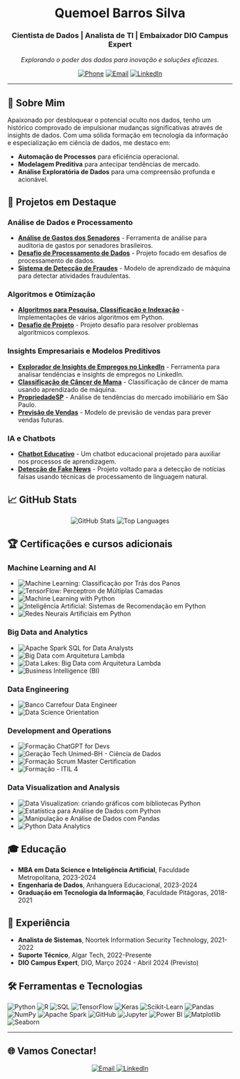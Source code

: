 <p align="center">

  <h1 align="center">Quemoel Barros Silva</h1>
  <h3 align="center">Cientista de Dados | Analista de TI | Embaixador DIO Campus Expert</h3>
  <p align="center">
    <i>Explorando o poder dos dados para inovação e soluções eficazes.</i>
  </p>
</p>

<p align="center">
  <a href="tel:+5599984888960"><img src="https://img.shields.io/badge/-+55%2099%2098488%208960-blue?style=flat-square&logo=whatsapp" alt="Phone"/></a>
  <a href="mailto:quemoelb@gmail.com"><img src="https://img.shields.io/badge/-quemoelb%40gmail.com-d93025?style=flat-square&logo=gmail&logoColor=white" alt="Email"/></a>
  <a href="https://www.linkedin.com/in/quemoel-barros"><img src="https://img.shields.io/badge/-Quemoel%20Barros-0077B5?style=flat-square&logo=linkedin" alt="LinkedIn"/></a>
</p>

---

## 📜 Sobre Mim

Apaixonado por desbloquear o potencial oculto nos dados, tenho um histórico comprovado de impulsionar mudanças significativas através de insights de dados. Com uma sólida formação em tecnologia da informação e especialização em ciência de dados, me destaco em:

- **Automação de Processos** para eficiência operacional.
- **Modelagem Preditiva** para antecipar tendências de mercado.
- **Análise Exploratória de Dados** para uma compreensão profunda e acionável.

## 📂 Projetos em Destaque

### Análise de Dados e Processamento
- [**Análise de Gastos dos Senadores**](https://github.com/Quemoel/analise-gastos-senadores.git) - Ferramenta de análise para auditoria de gastos por senadores brasileiros.
- [**Desafio de Processamento de Dados**](https://github.com/Quemoel/Desafio_data_proc.git) - Projeto focado em desafios de processamento de dados.
- [**Sistema de Detecção de Fraudes**](https://github.com/Quemoel/FraudDetectX.git) - Modelo de aprendizado de máquina para detectar atividades fraudulentas.

### Algoritmos e Otimização
- [**Algoritmos para Pesquisa, Classificação e Indexação**](https://github.com/Quemoel/Algoritmos-para-pesquisa-classifica-o-e-indexa-o.git) - Implementações de vários algoritmos em Python.
- [**Desafio de Projeto**](https://github.com/Quemoel/Desafio_de_Projeto.git) - Projeto desafio para resolver problemas algorítmicos complexos.

### Insights Empresariais e Modelos Preditivos
- [**Explorador de Insights de Empregos no LinkedIn**](https://github.com/Quemoel/LinkedIn_Job_Insights_Explorer.git) - Ferramenta para analisar tendências e insights de empregos no LinkedIn.
- [**Classificação de Câncer de Mama**](https://github.com/Quemoel/Classificao_de_Cancer_de_Mama.git) - Classificação de câncer de mama usando aprendizado de máquina.
- [**PropriedadeSP**](https://github.com/Quemoel/PropriedadeSP.git) - Análise de tendências do mercado imobiliário em São Paulo.
- [**Previsão de Vendas**](https://github.com/Quemoel/Previsao_Vendas.git) - Modelo de previsão de vendas para prever vendas futuras.

### IA e Chatbots
- [**Chatbot Educativo**](https://github.com/Quemoel/Chatbot_Educativo.git) - Um chatbot educacional projetado para auxiliar nos processos de aprendizagem.
- [**Detecção de Fake News**](https://github.com/Quemoel/FAKE___NEWS.git) - Projeto voltado para a detecção de notícias falsas usando técnicas de processamento de linguagem natural.

## 📈 GitHub Stats

<p align="center">
  <img src="https://github-readme-stats.vercel.app/api?username=Quemoel&show_icons=true&theme=algolia" alt="GitHub Stats"/>
  <img src="https://github-readme-stats.vercel.app/api/top-langs/?username=Quemoel&layout=compact&theme=algolia" alt="Top Languages"/>
</p>

## 🏆 Certificações e cursos adicionais

### Machine Learning and AI
- ![Machine Learning: Classificação por Trás dos Panos](https://img.shields.io/badge/Machine_Learning-Classificação_Alura-blue?style=flat-square&logo=alura)
- ![TensorFlow: Perceptron de Múltiplas Camadas](https://img.shields.io/badge/TensorFlow-MLP_Alura-brightgreen?style=flat-square&logo=tensorflow)
- ![Machine Learning with Python](https://img.shields.io/badge/Machine_Learning-IBM-red?style=flat-square&logo=ibm)
- ![Inteligência Artificial: Sistemas de Recomendação em Python](https://img.shields.io/badge/AI-Sistemas_de_Recomendação-purple?style=flat-square&logo=udemy)
- ![Redes Neurais Artificiais em Python](https://img.shields.io/badge/Neural_Networks-Python_Udemy-orange?style=flat-square&logo=udemy)

### Big Data and Analytics
- ![Apache Spark SQL for Data Analysts](https://img.shields.io/badge/Apache_Spark-SQL_Data_Analysts-red?style=flat-square&logo=databricks)
- ![Big Data com Arquitetura Lambda](https://img.shields.io/badge/Big_Data-Arquitetura_Lambda-lightgrey?style=flat-square&logo=udemy)
- ![Data Lakes: Big Data com Arquitetura Lambda](https://img.shields.io/badge/Data_Lakes-Lambda_Architecture-blue?style=flat-square&logo=udemy)
- ![Business Intelligence (BI)](https://img.shields.io/badge/BI-FIAP-blue?style=flat-square&logo=fiap)

### Data Engineering
- ![Banco Carrefour Data Engineer](https://img.shields.io/badge/Data_Engineer-Carrefour-lightgrey?style=flat-square&logo=carrefour)
- ![Data Science Orientation](https://img.shields.io/badge/Data_Science_Orientation-IBM-lightblue?style=flat-square&logo=ibm)

### Development and Operations
- ![Formação ChatGPT for Devs](https://img.shields.io/badge/ChatGPT_for_Devs-DIO-green?style=flat-square&logo=dio)
- ![Geração Tech Unimed-BH - Ciência de Dados](https://img.shields.io/badge/Tech_Unimed-BH_Data_Science-green?style=flat-square&logo=unimed)
- ![Formação Scrum Master Certification](https://img.shields.io/badge/Scrum_Master-DIO-blue?style=flat-square&logo=dio)
- ![Formação - ITIL 4](https://img.shields.io/badge/ITIL_4-Algar_Tech-red?style=flat-square&logo=algar)

### Data Visualization and Analysis
- ![Data Visualization: criando gráficos com bibliotecas Python](https://img.shields.io/badge/Data_Visualization-Alura-purple?style=flat-square&logo=alura)
- ![Estatística para Análise de Dados com Python](https://img.shields.io/badge/Estatística_Python-Udemy-darkblue?style=flat-square&logo=udemy)
- ![Manipulação e Análise de Dados com Pandas](https://img.shields.io/badge/Pandas-Análise_de_Dados-darkgreen?style=flat-square&logo=pandas)
- ![Python Data Analytics](https://img.shields.io/badge/Python_Data_Analytics-Squadio-lightgreen?style=flat-square&logo=python)

## 🎓 Educação

- **MBA em Data Science e Inteligência Artificial**, Faculdade Metropolitana, 2023-2024
- **Engenharia de Dados**, Anhanguera Educacional, 2023-2024
- **Graduação em Tecnologia da Informação**, Faculdade Pitágoras, 2018-2021

## 💼 Experiência

- **Analista de Sistemas**, Noortek Information Security Technology, 2021-2022
- **Suporte Técnico**, Algar Tech, 2022-Presente
- **DIO Campus Expert**, DIO, Março 2024 - Abril 2024 (Previsto)

## 🛠️ Ferramentas e Tecnologias

![Python](https://img.shields.io/badge/Python-3776AB?style=for-the-badge&logo=python&logoColor=white)
![R](https://img.shields.io/badge/R-276DC3?style=for-the-badge&logo=r&logoColor=white)
![SQL](https://img.shields.io/badge/SQL-4479A1?style=for-the-badge&logo=postgresql&logoColor=white)
![TensorFlow](https://img.shields.io/badge/TensorFlow-FF6F00?style=for-the-badge&logo=tensorflow&logoColor=white)
![Keras](https://img.shields.io/badge/Keras-D00000?style=for-the-badge&logo=keras&logoColor=white)
![Scikit-Learn](https://img.shields.io/badge/scikit_learn-F7931E?style=for-the-badge&logo=scikit-learn&logoColor=white)
![Pandas](https://img.shields.io/badge/Pandas-150458?style=for-the-badge&logo=pandas&logoColor=white)
![NumPy](https://img.shields.io/badge/NumPy-013243?style=for-the-badge&logo=numpy&logoColor=white)
![Apache Spark](https://img.shields.io/badge/Apache_Spark-E25A1C?style=for-the-badge&logo=apache-spark&logoColor=white)
![GitHub](https://img.shields.io/badge/GitHub-100000?style=for-the-badge&logo=github&logoColor=white)
![Jupyter](https://img.shields.io/badge/Jupyter-F37626.svg?&style=for-the-badge&logo=jupyter&logoColor=white)
![Power BI](https://img.shields.io/badge/Power_BI-F2C811?style=for-the-badge&logo=powerbi&logoColor=black)
![Matplotlib](https://img.shields.io/badge/Matplotlib-11557c?style=for-the-badge&logo=matplotlib&logoColor=white)
![Seaborn](https://img.shields.io/badge/Seaborn-76B900?style=for-the-badge&logoColor=white)

---

## 🌐 Vamos Conectar!

<p align="center">
  <a href="mailto:quemoelb@gmail.com">
    <img src="https://img.shields.io/badge/Email-D14836?style=for-the-badge&logo=gmail&logoColor=white" alt="Email">
  </a>
  <a href="https://www.linkedin.com/in/quemoel-barros">
    <img src="https://img.shields.io/badge/LinkedIn-0077B5?style=for-the-badge&logo=linkedin&logoColor=white" alt="LinkedIn">
  </a>
</p>
